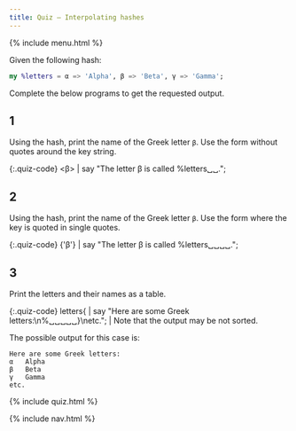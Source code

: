 ```yaml
---
title: Quiz — Interpolating hashes
---
```


{% include menu.html %}

Given the following hash:

```raku
my %letters = α => 'Alpha', β => 'Beta', γ => 'Gamma';
```

Complete the below programs to get the requested output.

## 1

Using the hash, print the name of the Greek letter `β`. Use the form without quotes around the key string.

{:.quiz-code}
&lt;β&gt; | say &quot;The letter β is called %letters␣␣.&quot;;

## 2

Using the hash, print the name of the Greek letter `β`. Use the form where the key is quoted in single quotes.

{:.quiz-code}
{&apos;β&apos;} | say &quot;The letter β is called %letters␣␣␣␣.&quot;;


## 3

Print the letters and their names as a table.

{:.quiz-code}
letters{ | say &quot;Here are some Greek letters:\n%␣␣␣␣␣}\netc.&quot;; | Note that the output may be not sorted.

The possible output for this case is:

    Here are some Greek letters:
    α	Alpha
    β	Beta
    γ	Gamma
    etc.

{% include quiz.html %}

{% include nav.html %}